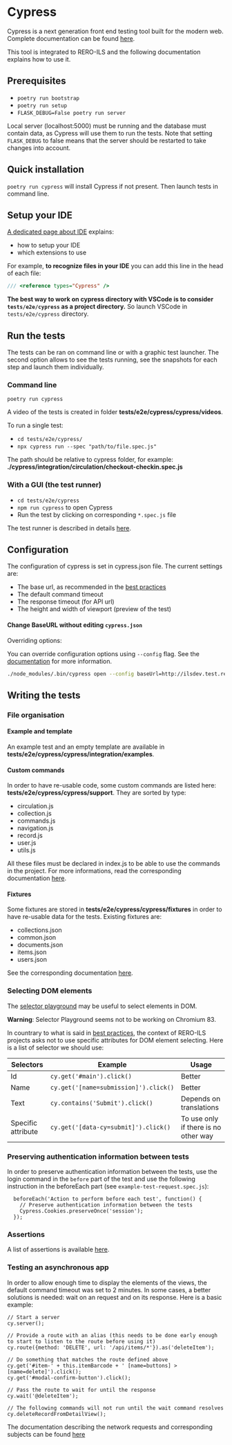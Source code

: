 # Cypress

Cypress is a next generation front end testing tool built for the modern web. Complete documentation can be found [here](https://docs.cypress.io/guides/overview/why-cypress.html#In-a-nutshell).

This tool is integrated to RERO-ILS and the following documentation explains how to use it.

## Prerequisites

* `poetry run bootstrap`
* `poetry run setup`
* `FLASK_DEBUG=False poetry run server`

Local server (localhost:5000) must be running and the database must contain data, as Cypress will use them to run the tests.
Note that setting `FLASK_DEBUG` to false means that the server should be restarted to take changes into account.

## Quick installation

`poetry run cypress` will install Cypress if not present. Then launch tests in command line.

## Setup your IDE

[A dedicated page about IDE](https://docs.cypress.io/guides/tooling/IDE-integration.html) explains:

* how to setup your IDE
* which extensions to use

For example, **to recognize files in your IDE** you can add this line in the head of each file:

```javascript
/// <reference types="Cypress" />
```

**The best way to work on cypress directory with VSCode is to consider `tests/e2e/cypress` as a project directory.** So launch VSCode in `tests/e2e/cypress` directory.

## Run the tests

The tests can be ran on command line or with a graphic test launcher. The second option allows to see the tests running, see the snapshots for each step and launch them individually.

### Command line

`poetry run cypress`

A video of the tests is created in folder **tests/e2e/cypress/cypress/videos**.

To run a single test:

* `cd tests/e2e/cypress/`
* `npx cypress run --spec "path/to/file.spec.js"`

The path should be relative to cypress folder, for example: **./cypress/integration/circulation/checkout-checkin.spec.js**

### With a GUI (the test runner)

* `cd tests/e2e/cypress`
* `npm run cypress` to open Cypress
* Run the test by clicking on corresponding `*.spec.js` file

The test runner is described in details [here](https://docs.cypress.io/guides/core-concepts/test-runner.html#Overview).

## Configuration

The configuration of cypress is set in cypress.json file. The current settings are:
* The base url, as recommended in the [best practices](https://docs.cypress.io/guides/references/best-practices.html#Setting-a-global-baseUrl)
* The default command timeout
* The response timeout (for API url)
* The height and width of viewport (preview of the test)

#### Change BaseURL without editing `cypress.json`

Overriding options:

You can override configuration options using `--config` flag. See the [documentation](https://docs.cypress.io/guides/references/configuration.html#Overriding-Options) for more information.

```bash
./node_modules/.bin/cypress open --config baseUrl=http://ilsdev.test.rero.ch
```
## Writing the tests

### File organisation

#### Example and template

An example test and an empty template are available in **tests/e2e/cypress/cypress/integration/examples**.

#### Custom commands

In order to have re-usable code, some custom commands are listed here: **tests/e2e/cypress/cypress/support**. They are sorted by type:
* circulation.js
* collection.js
* commands.js
* navigation.js
* record.js
* user.js
* utils.js

All these files must be declared in index.js to be able to use the commands in the project.
For more informations, read the corresponding documentation [here](https://docs.cypress.io/api/cypress-api/custom-commands.html#Syntax).

#### Fixtures

Some fixtures are stored in **tests/e2e/cypress/cypress/fixtures** in order to have re-usable data for the tests. Existing fixtures are:
* collections.json
* common.json
* documents.json
* items.json
* users.json

See the corresponding documentation [here](https://docs.cypress.io/api/commands/fixture.html#Syntax).

### Selecting DOM elements

The [selector playground](https://docs.cypress.io/guides/core-concepts/test-runner.html#Selector-Playground) may be useful to select elements in DOM.

**Warning**: Selector Playground seems not to be working on Chromium 83.

In countrary to what is said in [best practices](https://docs.cypress.io/guides/references/best-practices.html#Selecting-Elements), the context of RERO-ILS projects asks not to use specific attributes for DOM element selecting. Here is a list of selector we should use:


| Selectors | Example | Usage |
| --- | --- | ---|
| Id  | `cy.get('#main').click()` | Better |
| Name  | `cy.get('[name=submission]').click()` | Better |
| Text  | `cy.contains('Submit').click()` | Depends on translations |
| Specific attribute | `cy.get('[data-cy=submit]').click()` | To use only if there is no other way |

### Preserving authentication information between tests

In order to preserve authentication information between the tests, use the login command in the `before` part of the test and use the following instruction in the beforeEach part (see `example-test-request.spec.js`):

```
  beforeEach('Action to perform before each test', function() {
    // Preserve authentication information between the tests
    Cypress.Cookies.preserveOnce('session');
  });
```

### Assertions

A list of assertions is available [here](https://docs.cypress.io/guides/references/assertions.html#BDD-Assertions).

### Testing an asynchronous app

In order to allow enough time to display the elements of the views, the default command timeout was set to 2 minutes.
In some cases, a better solutions is needed: wait on an request and on its response. Here is a basic example:
```
// Start a server
cy.server();

// Provide a route with an alias (this needs to be done early enough to start to listen to the route before using it)
cy.route({method: 'DELETE', url: '/api/items/*'}).as('deleteItem');

// Do something that matches the route defined above
cy.get('#item-' + this.itemBarcode + ' [name=buttons] > [name=delete]').click();
cy.get('#modal-confirm-button').click();

// Pass the route to wait for until the response
cy.wait('@deleteItem');

// The following commands will not run until the wait command resolves
cy.deleteRecordFromDetailView();
```

The documentation describing the network requests and corresponding subjects can be found [here](https://docs.cypress.io/guides/guides/network-requests.html)

